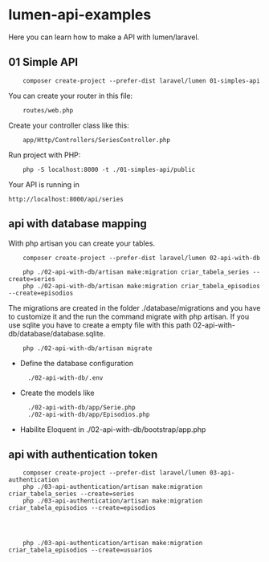 # lumen-api-examples
Here you can learn how to make a API with lumen/laravel.


## 01 Simple API



        composer create-project --prefer-dist laravel/lumen 01-simples-api


You can create your router in this file: 

        routes/web.php 

Create your controller class like this: 

        app/Http/Controllers/SeriesController.php

Run project with PHP:  


        php -S localhost:8000 -t ./01-simples-api/public


Your API is running in 

    http://localhost:8000/api/series

## api with database mapping

With php artisan you can create your tables. 


        composer create-project --prefer-dist laravel/lumen 02-api-with-db

        php ./02-api-with-db/artisan make:migration criar_tabela_series --create=series
        php ./02-api-with-db/artisan make:migration criar_tabela_episodios --create=episodios

The migrations are created in the folder ./database/migrations and you have to customize it and the run the command migrate with php artisan. If you use sqlite you have to create a empty file with this path 02-api-with-db/database/database.sqlite.


        php ./02-api-with-db/artisan migrate


- Define the database configuration 

        ./02-api-with-db/.env

- Create the models like 

        ./02-api-with-db/app/Serie.php 
        ./02-api-with-db/app/Episodios.php 

- Habilite Eloquent in ./02-api-with-db/bootstrap/app.php


## api with authentication token

        composer create-project --prefer-dist laravel/lumen 03-api-authentication
        php ./03-api-authentication/artisan make:migration criar_tabela_series --create=series
        php ./03-api-authentication/artisan make:migration criar_tabela_episodios --create=episodios




        php ./03-api-authentication/artisan make:migration criar_tabela_episodios --create=usuarios

